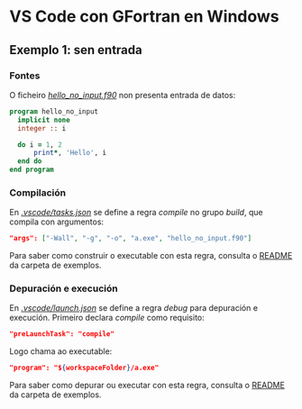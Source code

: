 # VS Code con GFortran en Windows

## Exemplo 1: sen entrada

### Fontes

O ficheiro [*hello_no_input.f90*](./hello_no_input.f90) non presenta entrada de datos:

```fortran
program hello_no_input
  implicit none
  integer :: i

  do i = 1, 2
      print*, 'Hello', i
  end do
end program  
```

### Compilación

En [*.vscode/tasks.json*](./.vscode/tasks.json) se define a regra _compile_ no grupo _build_, que compila con argumentos:

```json
"args": ["-Wall", "-g", "-o", "a.exe", "hello_no_input.f90"]
```

Para saber como construir o executable con esta regra, consulta o [README](../README.md#Compilación) da carpeta de exemplos.

### Depuración e execución

En [*.vscode/launch.json*](./.vscode/launch.json) se define a regra _debug_ para depuración e execución. Primeiro declara _compile_ como requisito:
```json
"preLaunchTask": "compile"
```
Logo chama ao executable:
```json
"program": "${workspaceFolder}/a.exe"
```

Para saber como depurar ou executar con esta regra, consulta o [README](../README.md#Depuración-e-execución) da carpeta de exemplos.